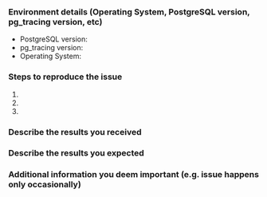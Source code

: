### Environment details (Operating System, PostgreSQL version, pg_tracing version, etc)
- PostgreSQL version: 
- pg_tracing version:
- Operating System:

### Steps to reproduce the issue
<!-- If a specific query triggered the issue, please join everything (schemas, sample data) to reproduce the issue. -->
1.
2.
3.

### Describe the results you received


### Describe the results you expected


### Additional information you deem important (e.g. issue happens only occasionally)
